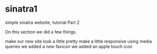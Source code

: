 sinatra1
========

simple sinatra website, tutorial Part 2

On this section we did a few things.

make our new site look a little pretty
make a little responsive using media queries
we added a new favicon
we added an apple touch icon
